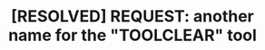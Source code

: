---
title: '[RESOLVED] REQUEST: another name for the "TOOLCLEAR" tool'
redirect_to:
  - 'https://discuss.pencil2d.org/t/resolved-request-another-name-for-the-toolclear-tool/588'
---
